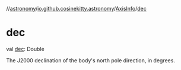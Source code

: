 //[astronomy](../../../index.md)/[io.github.cosinekitty.astronomy](../index.md)/[AxisInfo](index.md)/[dec](dec.md)

# dec

val [dec](dec.md): Double

The J2000 declination of the body's north pole direction, in degrees.
